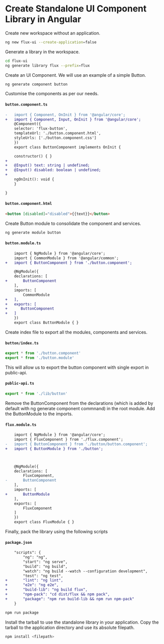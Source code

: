 # Create Standalone UI Component Library in Angular

Create new workspace without an application.
```bash
ng new flux-ui --create-application=false
```

Generate a library in the workspace.
```bash
cd flux-ui
ng generate library flux --prefix=flux
```

Create an UI Component. We will use an example of a simple Button.
```bash
ng generate component button
```

Customise the components as per our needs.
#### **`button.component.ts`**
```diff
-   import { Component, OnInit } from '@angular/core';
+   import { Component, Input, OnInit } from '@angular/core';
    @Component({
    selector: 'flux-button',
    templateUrl: './button.component.html',
    styleUrls: ['./button.component.css']
    })
    export class ButtonComponent implements OnInit {

    constructor() { }
+    
+   @Input() text: string | undefined;
+   @Input() disabled: boolean | undefined;
+
    ngOnInit(): void {
    }

}
```

#### **`button.component.html`**
```HTML
<button [disabled]="disabled">{{text}}</button>
```

Create Button module to consolidate the component and services.
```bash
ng generate module button
```

#### **`button.module.ts`**
```diff
    import { NgModule } from '@angular/core';
    import { CommonModule } from '@angular/common';
+   import { ButtonComponent } from './button.component';

    @NgModule({
    declarations: [
+       ButtonComponent
    ],
    imports: [
        CommonModule
+   ],
+   exports: [
+      ButtonComponent
+   ]
    })
    export class ButtonModule { }
```

Create index file to export all the modules, components and services.
#### **`button/index.ts`**
```ts
export * from './button.component'
export * from './button.module'
```

This will allow us to export the button component with single export in public-api.
#### **`public-api.ts`**
```ts
export * from './lib/button'
```
Remove the ButtonComponent from the declarations (which is added by default with ng generate component commnand) in the root module. Add the ButtonModule to the imports.
#### **`flux.module.ts`**
```diff
    import { NgModule } from '@angular/core';
    import { FluxComponent } from './flux.component';
-   import { ButtonComponent } from './button/button.component';
+   import { ButtonModule } from './button';



    @NgModule({
    declarations: [
        FluxComponent,
-       ButtonComponent
    ],
    imports: [
+       ButtonModule
    ],
    exports: [
        FluxComponent
    ]
    })
    export class FluxModule { }
```

Finally, pack the library using the following scripts
#### **`package.json`**
```diff
    "scripts": {
        "ng": "ng",
        "start": "ng serve",
        "build": "ng build",
        "watch": "ng build --watch --configuration development",
        "test": "ng test",
+       "lint": "ng lint",
+       "e2e": "ng e2e",
+       "build-lib": "ng build flux",
+       "npm-pack": "cd dist/flux && npm pack",
+       "package": "npm run build-lib && npm run npm-pack"
    }
```
```bash
npm run package
```

Install the tarball to use the standalone library in your application. Copy the tarball to the application directory and use its absolute filepath.

```bash
npm install <filepath>
```
